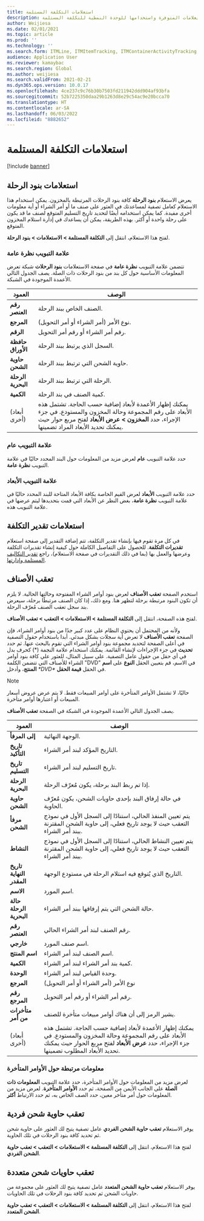 ```yaml
---
title: استعلامات التكلفة المستلمة
description: يوضح هذا المقال كيفية البحث عن الأنواع المختلفة من الاستعلامات المتوفرة واستخدامها للوحدة النمطية للتكلفة المستلمة.
author: Weijiesa
ms.date: 02/01/2021
ms.topic: article
ms.prod: ''
ms.technology: ''
ms.search.form: ITMLine, ITMItemTracking, ITMContainerActivityTracking, ITMContainerTracking
audience: Application User
ms.reviewer: kamaybac
ms.search.region: Global
ms.author: weijiesa
ms.search.validFrom: 2021-02-21
ms.dyn365.ops.version: 10.0.17
ms.openlocfilehash: 4ce237c9c76b30b7503fd211942ddd904af93bfa
ms.sourcegitcommit: 52b7225350daa29b1263d8e29c54ac9e20bcca70
ms.translationtype: HT
ms.contentlocale: ar-SA
ms.lasthandoff: 06/03/2022
ms.locfileid: "8882652"
---
```

# <a name="landed-cost-inquiries"></a>استعلامات التكلفة المستلمة

[!include [banner](../../includes/banner.md)]

## <a name="voyage-line-inquiries"></a>استعلامات بنود الرحلة

يعرض الاستعلام **بنود الرحلة** كافة بنود الرحلات المرتبطة بالمخزون. يمكن استخدام هذا الاستعلام كعامل تصفية لمساعدتك في العثور على صنف ما أو أمر الشراء أو أية معلومات أخرى مفيدة. كما يمكن استخدامه أيضًا لتحديد تاريخ التسليم المتوقع لصنف ما قد يكون على رحلة واحدة أو أكثر. بهذه الطريقة، يمكن أن يساعدك في إدارة استلام المخزون المتوقع.

لفتح هذا الاستعلام، انتقل إلى **التكلفة المستلمة \> الاستعلامات \> بنود الرحلة**.

### <a name="overview-tab"></a>علامة التبويب نظرة عامة

تتضمن علامة التبويب **نظرة عامة** في صفحة الاستعلامات **بنود الرحلات** شبكة تعرض المعلومات الأساسية حول كل بند من بنود الرحلات ذات الصلة. يصف الجدول التالي الأعمدة الموجودة في الشبكة.

| العمود | الوصف |
|---|---|
| **رقم العنصر** | الصنف الخاص ببند الرحلة. |
| **المرجع** | نوع الأمر (أمر الشراء أو أمر التحويل). |
| **الرقم** | رقم أمر الشراء أو رقم أمر التحويل. |
| **حافظة الأوراق** | السجل الذي يرتبط ببند الرحلة. |
| **حاوية الشحن** | حاوية الشحن التي ترتبط ببند الرحلة. |
| **الرحلة البحرية** | الرحلة التي ترتبط ببند الرحلة. |
| **الكمية** | كمية الصنف في بند الرحلة. |
| (أبعاد أخرى) | يمكنك إظهار الأعمدة لأبعاد إضافية حسب الحاجة. تشتمل هذه الأبعاد على رقم المجموعة وحالة المخزون والمستودع. في جزء الإجراء، حدد **المخزون \> عرض الأبعاد** لفتح مربع حوار حيث يمكنك تحديد الأبعاد المراد تضمينها. |

### <a name="general-tab"></a>علامة التبويب عام

حدد علامة التبويب **عام** لعرض مزيد من المعلومات حول البند المحدد حاليًا في علامة التبويب **نظرة عامة**.

### <a name="dimensions-tab"></a>علامة التبويب الأبعاد

حدد علامة التبويب **الأبعاد** لعرض القيم الخاصة بكافة الأبعاد المتاحة للبند المحدد حاليًا في علامة التبويب **نظرة عامة**، بغض النظر عن الأبعاد التي قمت بتحديدها ليتم عرضها في علامة التبويب هذه.

## <a name="cost-estimate-inquiries"></a>استعلامات تقدير التكلفة

في كل مرة تقوم فيها بإنشاء تقدير التكلفة، تتم إضافة التقدير إلى صفحة استعلام **تقديرات التكلفة**. للحصول على التفاصيل الكاملة حول كيفية إنشاء تقديرات التكلفة وعرضها والعمل بها (بما في ذلك التقديرات في صفحة الاستعلام)، راجع [تقدير التكاليف المستلمة وإدارتها](estimate-manage-landed-costs.md).

## <a name="item-tracking"></a>تعقب الأصناف

استخدم الصفحة **تعقب الأصناف** لعرض بنود أوامر الشراء المفتوحة وحالتها الحالية. لا يلزم أن تكون البنود مرتبطة برحلة لتظهر هنا. ومع ذلك، إذا كان الصنف مرتبطًا برحلة، سيعرض بند سجل تعقب الصنف مُعرّف الرحلة.

لفتح هذه الصفحة، انتقل إلى **التكلفة المستلمة \> الاستعلامات \> التعقب \> تعقب الأصناف**.

ولأنه من المحتمل أن يحتوي النظام على عدد كبير جدًا من بنود أوامر الشراء، فإن الصفحة **تعقب الأصناف** لا تعرض أية سجلات بشكل مبدئي. أبدا باستخدام حقول التصفية في أعلى الصفحة لتحديد مجموعة بنود أوامر الشراء التي تقوم بالبحث عنها. ثم حدد **تحديث** في جزء الإجراءات لإنشاء القائمة. يمكنك استخدام علامة النجمة (\*) كحرف بدل في أي حقل من حقول عامل التصفية. على سبيل المثال، للعثور علي كافة بنود أوامر الشراء للأصناف التي تتضمن الكلمة "DVD" في الاسم، قم بتعيين الحقل **النوع** على **اسم المنتج**، وأدخل *\*DVD\** في الحقل **قيمة الحقل**.

> [!NOTE]
> حاليًا، لا تشتمل الأوامر المتأخرة على أوامر المبيعات فقط. لا يتم عرض عروض أسعار المبيعات أو اعتبارها أوامر متأخرة.

يصف الجدول التالي الأعمدة الموجودة في الشبكة في الصفحة **تعقب الأصناف**.

| العمود | الوصف |
|---|---|
| **إلى المرفأ** | الوجهة النهائية. |
| **تاريخ التأكيد** | التاريخ المؤكد لبند أمر الشراء. |
| **تاريخ التسليم** | تاريخ التسليم لبند أمر الشراء. |
| **الرحلة البحرية** | إذا تم ربط البند برحلة، يكون مُعرّف الرحلة. |
| **حاوية الشحن** | في حالة إرفاق البند بإحدى حاويات الشحن، يكون مُعرّف الحاوية. |
| **مرفأ الشحن** | يتم تعيين المنفذ الحالي، استنادًا إلى السجل الأول في نموذج التعقب حيث لا يوجد تاريخ فعلي، إلى حاوية الشحن المقترنة ببند أمر الشراء. |
| **النشاط** | يتم تعيين النشاط الحالي، استنادًا إلى السجل الأول في نموذج التعقب حيث لا يوجد تاريخ فعلي، إلى حاوية الشحن المقترنة ببند أمر الشراء. |
| **تاريخ النهاية المقدر** | التاريخ الذي يُتوقع فيه استلام الرحلة في مستودع الوجهة. |
| **الاسم** | اسم المورد. |
| **حالة الرحلة البحرية** | حالة الشحن التي يتم إرفاقها ببند أمر الشراء. |
| **رقم العنصر** | رقم الصنف لبند أمر الشراء الحالي. |
| **خارجي** | اسم صنف المورد. |
| **اسم المنتج** | اسم الصنف لبند أمر الشراء. |
| **الكمية** | كمية بند أمر الشراء لبند أمر الشراء. |
| **الوحدة** | وحدة القياس لبند أمر الشراء. |
| **المرجع** | نوع الأمر (أمر الشراء أو أمر التحويل) |
| **رقم المرجع** | رقم أمر الشراء أو رقم أمر التحويل. |
| **متأخرات من أمر** | يشير الرمز إلى أن هناك أوامر مبيعات متأخرة للصنف. |
| (أبعاد أخرى) | يمكنك إظهار الأعمدة لأبعاد إضافية حسب الحاجة. تشتمل هذه الأبعاد على رقم المجموعة وحالة المخزون والمستودع. في جزء الإجراء، حدد **عرض الأبعاد** لفتح مربع الحوار حيث يمكنك تحديد الأبعاد المطلوب تضمينها. |

### <a name="related-information-about-backorders"></a>معلومات مرتبطة حول الأوامر المتأخرة

لعرض مزيد من المعلومات حول الأوامر المتأخرة، حدد علامة التبويب **المعلومات ذات الصلة** على الجانب الأيمن من الصفحة، ثم حدد **الأوامر المتأخرة**. لعرض مزيد من المعلومات حول أمر متأخر معين، حدد الصف الخاص به، ثم حدد الارتباط **أكثر**.

## <a name="individual-shipping-container-tracking"></a>تعقب حاوية شحن فردية

يوفر الاستعلام **تعقب حاوية الشحن الفردي** عامل تصفية يتيح لك العثور على حاوية شحن ثم تحديد كافة بنود الرحلات في تلك الحاوية.

لفتح هذا الاستعلام، انتقل إلى **التكلفة المستلمة \> الاستعلامات \> التعقب \> تعقب حاوية الشحن الفردي**.

## <a name="multiple-shipping-container-tracking"></a>تعقب حاويات شحن متعددة

يوفر الاستعلام **تعقب حاوية الشحن المتعدد** عامل تصفية يتيح لك العثور على مجموعة من حاويات الشحن ثم تحديد كافة بنود الرحلات في تلك الحاويات.

لفتح هذا الاستعلام، انتقل إلى **التكلفة المستلمة \> الاستعلامات \> التعقب \> تعقب حاوية الشحن المتعدد**.
